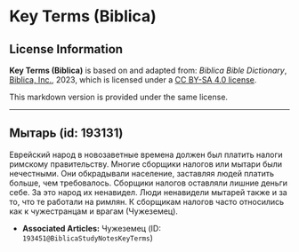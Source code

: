 # Key Terms (Biblica)

## License Information

**Key Terms (Biblica)** is based on and adapted from: _Biblica Bible Dictionary_, [Biblica, Inc.](https://www.biblica.com/), 2023, which is licensed under a [CC BY-SA 4.0 license](https://creativecommons.org/licenses/by-sa/4.0/legalcode.en).

This markdown version is provided under the same license.



--------------------------------

## Мытарь (id: 193131)

Еврейский народ в новозаветные времена должен был платить налоги римскому правительству. Многие сборщики налогов или мытари были нечестными. Они обкрадывали население, заставляя людей платить больше, чем требовалось. Сборщики налогов оставляли лишние деньги себе. За это народ их ненавидел. Люди ненавидели мытарей также и за то, что те работали на римлян. К сборщикам налогов часто относились как к чужестранцам и врагам (Чужеземец).

* **Associated Articles:** Чужеземец (ID: `193451@BiblicaStudyNotesKeyTerms`)

